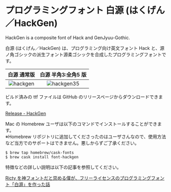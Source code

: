 # プログラミングフォント 白源 (はくげん／HackGen)

HackGen is a composite font of Hack and GenJyuu-Gothic.

白源 (はくげん／HackGen) は、プログラミング向け英文フォント Hack と、源ノ角ゴシックの派生フォント源柔ゴシックを合成したプログラミングフォントです。

|**白源 通常版**|**白源 半角3:全角5 版**|
|:------------------------:|:------------------------:|
|![hackgen](https://github.com/yuru7/HackGen/raw/image/sc_hackgen.png)|![hackgen35](https://github.com/yuru7/HackGen/raw/image/sc_hackgen35.png)|

ビルド済みの ttf ファイルは GitHub のリリースページからダウンロードできます。

[Release - HackGen](https://github.com/yuru7/HackGen/releases)

Mac の Homebrew ユーザは以下のコマンドでインストールすることができます。  
※Homebrew リポジトリに追加してくださったのはユーザさんなので、使用方法など当方でのサポートはできません。悪しからずご了承ください。

```
$ brew tap homebrew/cask-fonts
$ brew cask install font-hackgen
```

特徴などの詳しい説明は以下の記事を参照してください。

[Ricty を神フォントだと崇める僕が、フリーライセンスのプログラミングフォント「白源」を作った話](https://qiita.com/tawara_/items/374f3ca0a386fab8b305)
